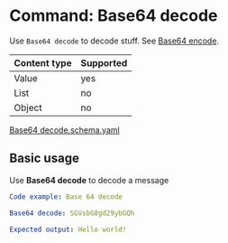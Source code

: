# Command: Base64 decode

Use `Base64 decode` to decode stuff. See [Base64 encode](Base64%20encode.spec.md).

| Content type | Supported |
|--------------|-----------|
| Value        | yes       |
| List         | no        |
| Object       | no        |

[Base64 decode.schema.yaml](schema/Base64%20decode.schema.yaml)

## Basic usage

Use **Base64 decode** to decode a message

```yaml instacli
Code example: Base 64 decode

Base64 decode: SGVsbG8gd29ybGQh

Expected output: Hello world!
```
